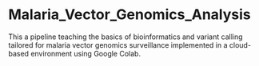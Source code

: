 # Malaria_Vector_Genomics_Analysis
This a pipeline teaching the basics of bioinformatics and variant calling tailored for malaria vector genomics surveillance implemented in a cloud-based environment using Google Colab.
